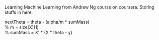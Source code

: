 Learning Machine Learning from Andrew Ng course on coursera. Storing stuffs in here.

nextTheta = theta - (alpha/m * sumMass) <br/>
% m = size(X)(1) <br/>
% sumMass = X' * (X * theta - y) <br/>